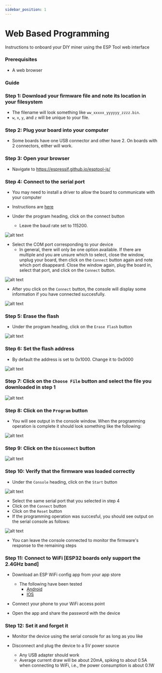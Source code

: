 ```yaml
---
sidebar_position: 1
---
```


# Web Based Programming

Instructions to onboard your DIY miner using the ESP Tool web interface

### Prerequisites
* A web browser

### Guide

### Step 1: Download your firmware file and note its location in your filesystem
* The filename will look something like `ww_xxxxx_yyyyyy_zzzz.bin`.
* `w`, `x`, `y`, and `z` will be unique to your file.

### Step 2: Plug your board into your computer

* Some boards have one USB connector and other have 2. On boards with 2 connectors, either will work.

### Step 3: Open your browser

* Navigate to https://espressif.github.io/esptool-js/

### Step 4: Connect to the serial port

* You may need to install a driver to allow the board to communicate with your computer
* Instructions are [here](https://docs.espressif.com/projects/esp-idf/en/v5.2.2/esp32s3/get-started/establish-serial-connection.html)

* Under the program heading, click on the connect button
    * Leave the baud rate set to 115200.

![alt text](image.png)

* Select the COM port corresponding to your device
    * In general, there will only be one option available. If there are multiple and you are
    unsure which to select, close the window, unplug your board, then click on the `Connect` button again
    and note which port disappeard. Close the window again, plug the board in, select that port, and
    click on the `Connect` button.

![alt text](image-1.png)

* After you click on the `Connect` button, the console will display some information if you have
connected succesfully.

![alt text](image-2.png)

### Step 5: Erase the flash

* Under the program heading, click on the `Erase Flash` button

![alt text](image-9.png)

### Step 6: Set the flash address

* By default the address is set to 0x1000. Change it to 0x0000

![alt text](image-3.png)

### Step 7: Click on the `Choose File` button and select the file you downloaded in step 1

![alt text](image-4.png)

### Step 8: Click on the `Program` button

* You will see output in the console window. When the programming operation is complete
it should look something like the following:

![alt text](image-5.png)

### Step 9: Click on the `Disconnect` button

![alt text](image-6.png)

### Step 10: Verify that the firmware was loaded correctly 

* Under the `Console` heading, click on the `Start` button

![alt text](image-8.png)

* Select the same serial port that you selected in step 4
* Click on the `Connect` button
* Click on the `Reset` button
* If the programming operation was succesful, you should see output on the
serial console as follows:

![alt text](image-7.png)

* You can leave the console connected to monitor the firmware's response to the 
remaining steps

### Step 11: Connect to WiFi [ESP32 boards only support the 2.4GHz band]

* Download an ESP WiFi config app from your app store
  * The following have been tested
    * [Android](https://play.google.com/store/apps/details?id=com.techbot.smart_config)
    * [IOS](https://apps.apple.com/us/app/smartconnect-for-esp/id1592092325)

* Connect your phone to your WiFi access point

* Open the app and share the password with the device

### Step 12: Set it and forget it

* Monitor the device using the serial console for as long as you like

* Disconnect and plug the device to a 5V power source
  * Any USB adapter should work
  * Average current draw will be about 20mA, spiking to about 0.5A when connecting to WiFi, i.e., the power consumption is about 0.1W
